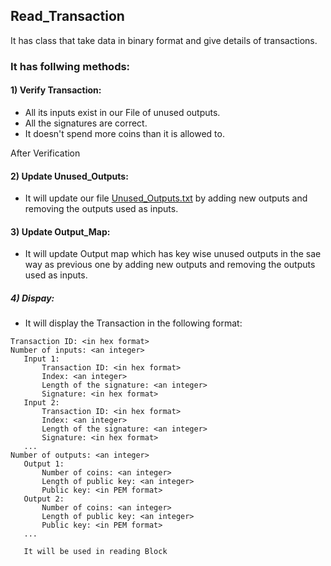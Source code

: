 ## Read_Transaction
It has class that take data in binary format and give details of transactions. 

### It has follwing methods:

#### 1) Verify Transaction:
* All its inputs exist in our File of unused outputs.
* All the signatures are correct.
* It doesn't spend more coins than it is allowed to.

After Verification

#### 2) Update Unused_Outputs:
* It will update our file [Unused_Outputs.txt](https://github.com/Shubhankar-Gambhir/IITKBucks/blob/c74183deb48233914beb335c80c6f8dbec92eca5/Unused_Outputs.txt) by adding new outputs and removing the outputs used as inputs.

#### 3) Update Output_Map:
* It will update Output map which has key wise unused outputs in the sae way as previous one by adding new outputs and removing the outputs used as inputs.

##### 4) Dispay:
 * It will display the Transaction in the following format:
 ```
Transaction ID: <in hex format>
Number of inputs: <an integer>
    Input 1:
        Transaction ID: <in hex format>
        Index: <an integer>
        Length of the signature: <an integer>
        Signature: <in hex format>
    Input 2:
        Transaction ID: <in hex format>
        Index: <an integer>
        Length of the signature: <an integer>
        Signature: <in hex format>
    ...
Number of outputs: <an integer>
    Output 1:
        Number of coins: <an integer>
        Length of public key: <an integer>
        Public key: <in PEM format>
    Output 2:
        Number of coins: <an integer>
        Length of public key: <an integer>
        Public key: <in PEM format>
    ...
 ```
 ```
    It will be used in reading Block


